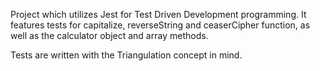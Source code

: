 Project which utilizes Jest for Test Driven Development programming.
  It features tests for capitalize, reverseString and ceaserCipher function, as well as the calculator object and array methods.

  Tests are written with the Triangulation concept in mind. 